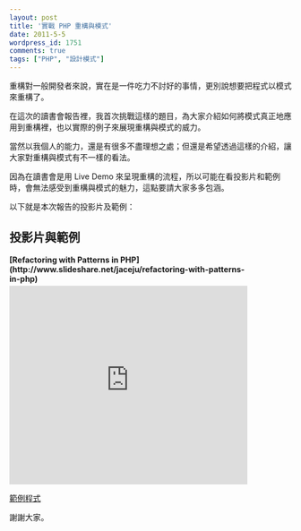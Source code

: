 ```yaml
---
layout: post
title: '實戰 PHP 重構與模式'
date: 2011-5-5
wordpress_id: 1751
comments: true
tags: ["PHP", "設計模式"]
---
```


重構對一般開發者來說，實在是一件吃力不討好的事情，更別說想要把程式以模式來重構了。

在這次的讀書會報告裡，我首次挑戰這樣的題目，為大家介紹如何將模式真正地應用到重構裡，也以實際的例子來展現重構與模式的威力。

當然以我個人的能力，還是有很多不盡理想之處；但還是希望透過這樣的介紹，讓大家對重構與模式有不一樣的看法。

因為在讀書會是用 Live Demo 來呈現重構的流程，所以可能在看投影片和範例時，會無法感受到重構與模式的魅力，這點要請大家多多包涵。

以下就是本次報告的投影片及範例：

<!--more-->

## 投影片與範例
<div style="width:425px" id="__ss_7845399"> <strong style="display:block;margin:12px 0 4px">[Refactoring with Patterns in PHP](http://www.slideshare.net/jaceju/refactoring-with-patterns-in-php)</strong> <iframe src="http://www.slideshare.net/slideshow/embed_code/7845399" width="425" height="355" frameborder="0" marginwidth="0" marginheight="0" scrolling="no"></iframe></div>

[範例程式](https://github.com/jaceju/PHP-Refactoring-And-Patterns)

謝謝大家。
